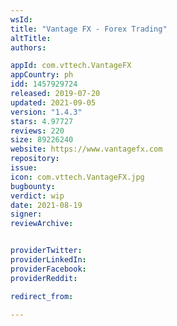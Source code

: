 ```yaml
---
wsId: 
title: "Vantage FX - Forex Trading"
altTitle: 
authors:

appId: com.vttech.VantageFX
appCountry: ph
idd: 1457929724
released: 2019-07-20
updated: 2021-09-05
version: "1.4.3"
stars: 4.97727
reviews: 220
size: 89226240
website: https://www.vantagefx.com
repository: 
issue: 
icon: com.vttech.VantageFX.jpg
bugbounty: 
verdict: wip
date: 2021-08-19
signer: 
reviewArchive:


providerTwitter: 
providerLinkedIn: 
providerFacebook: 
providerReddit: 

redirect_from:

---
```


